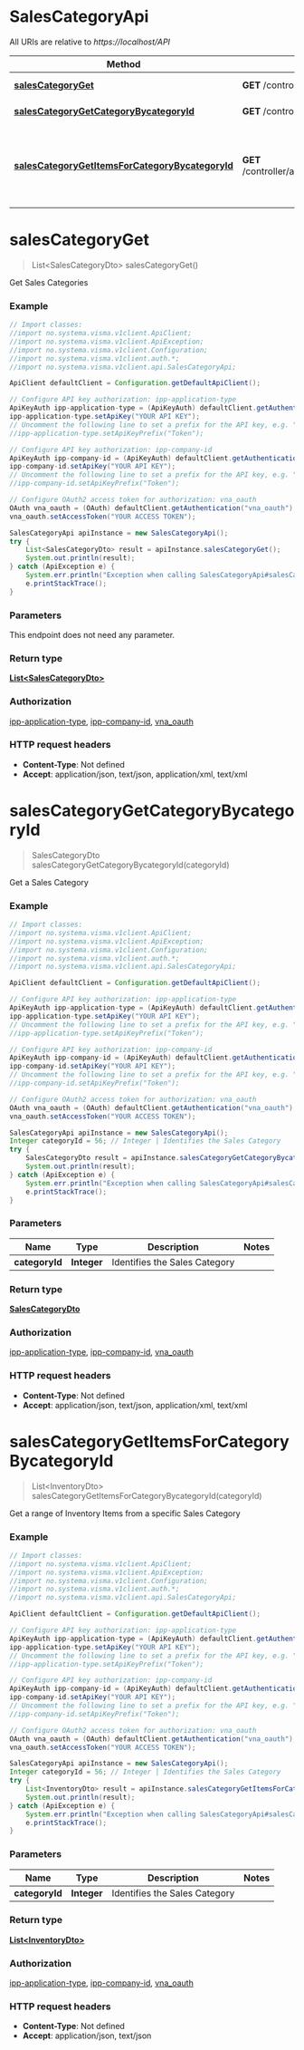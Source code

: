 # SalesCategoryApi

All URIs are relative to *https://localhost/API*

Method | HTTP request | Description
------------- | ------------- | -------------
[**salesCategoryGet**](SalesCategoryApi.md#salesCategoryGet) | **GET** /controller/api/v1/salescategory | Get Sales Categories
[**salesCategoryGetCategoryBycategoryId**](SalesCategoryApi.md#salesCategoryGetCategoryBycategoryId) | **GET** /controller/api/v1/salescategory/{categoryId} | Get a Sales Category
[**salesCategoryGetItemsForCategoryBycategoryId**](SalesCategoryApi.md#salesCategoryGetItemsForCategoryBycategoryId) | **GET** /controller/api/v1/salescategory/{categoryId}/item | Get a range of Inventory Items from a specific Sales Category


<a name="salesCategoryGet"></a>
# **salesCategoryGet**
> List&lt;SalesCategoryDto&gt; salesCategoryGet()

Get Sales Categories

### Example
```java
// Import classes:
//import no.systema.visma.v1client.ApiClient;
//import no.systema.visma.v1client.ApiException;
//import no.systema.visma.v1client.Configuration;
//import no.systema.visma.v1client.auth.*;
//import no.systema.visma.v1client.api.SalesCategoryApi;

ApiClient defaultClient = Configuration.getDefaultApiClient();

// Configure API key authorization: ipp-application-type
ApiKeyAuth ipp-application-type = (ApiKeyAuth) defaultClient.getAuthentication("ipp-application-type");
ipp-application-type.setApiKey("YOUR API KEY");
// Uncomment the following line to set a prefix for the API key, e.g. "Token" (defaults to null)
//ipp-application-type.setApiKeyPrefix("Token");

// Configure API key authorization: ipp-company-id
ApiKeyAuth ipp-company-id = (ApiKeyAuth) defaultClient.getAuthentication("ipp-company-id");
ipp-company-id.setApiKey("YOUR API KEY");
// Uncomment the following line to set a prefix for the API key, e.g. "Token" (defaults to null)
//ipp-company-id.setApiKeyPrefix("Token");

// Configure OAuth2 access token for authorization: vna_oauth
OAuth vna_oauth = (OAuth) defaultClient.getAuthentication("vna_oauth");
vna_oauth.setAccessToken("YOUR ACCESS TOKEN");

SalesCategoryApi apiInstance = new SalesCategoryApi();
try {
    List<SalesCategoryDto> result = apiInstance.salesCategoryGet();
    System.out.println(result);
} catch (ApiException e) {
    System.err.println("Exception when calling SalesCategoryApi#salesCategoryGet");
    e.printStackTrace();
}
```

### Parameters
This endpoint does not need any parameter.

### Return type

[**List&lt;SalesCategoryDto&gt;**](SalesCategoryDto.md)

### Authorization

[ipp-application-type](../README.md#ipp-application-type), [ipp-company-id](../README.md#ipp-company-id), [vna_oauth](../README.md#vna_oauth)

### HTTP request headers

 - **Content-Type**: Not defined
 - **Accept**: application/json, text/json, application/xml, text/xml

<a name="salesCategoryGetCategoryBycategoryId"></a>
# **salesCategoryGetCategoryBycategoryId**
> SalesCategoryDto salesCategoryGetCategoryBycategoryId(categoryId)

Get a Sales Category

### Example
```java
// Import classes:
//import no.systema.visma.v1client.ApiClient;
//import no.systema.visma.v1client.ApiException;
//import no.systema.visma.v1client.Configuration;
//import no.systema.visma.v1client.auth.*;
//import no.systema.visma.v1client.api.SalesCategoryApi;

ApiClient defaultClient = Configuration.getDefaultApiClient();

// Configure API key authorization: ipp-application-type
ApiKeyAuth ipp-application-type = (ApiKeyAuth) defaultClient.getAuthentication("ipp-application-type");
ipp-application-type.setApiKey("YOUR API KEY");
// Uncomment the following line to set a prefix for the API key, e.g. "Token" (defaults to null)
//ipp-application-type.setApiKeyPrefix("Token");

// Configure API key authorization: ipp-company-id
ApiKeyAuth ipp-company-id = (ApiKeyAuth) defaultClient.getAuthentication("ipp-company-id");
ipp-company-id.setApiKey("YOUR API KEY");
// Uncomment the following line to set a prefix for the API key, e.g. "Token" (defaults to null)
//ipp-company-id.setApiKeyPrefix("Token");

// Configure OAuth2 access token for authorization: vna_oauth
OAuth vna_oauth = (OAuth) defaultClient.getAuthentication("vna_oauth");
vna_oauth.setAccessToken("YOUR ACCESS TOKEN");

SalesCategoryApi apiInstance = new SalesCategoryApi();
Integer categoryId = 56; // Integer | Identifies the Sales Category
try {
    SalesCategoryDto result = apiInstance.salesCategoryGetCategoryBycategoryId(categoryId);
    System.out.println(result);
} catch (ApiException e) {
    System.err.println("Exception when calling SalesCategoryApi#salesCategoryGetCategoryBycategoryId");
    e.printStackTrace();
}
```

### Parameters

Name | Type | Description  | Notes
------------- | ------------- | ------------- | -------------
 **categoryId** | **Integer**| Identifies the Sales Category |

### Return type

[**SalesCategoryDto**](SalesCategoryDto.md)

### Authorization

[ipp-application-type](../README.md#ipp-application-type), [ipp-company-id](../README.md#ipp-company-id), [vna_oauth](../README.md#vna_oauth)

### HTTP request headers

 - **Content-Type**: Not defined
 - **Accept**: application/json, text/json, application/xml, text/xml

<a name="salesCategoryGetItemsForCategoryBycategoryId"></a>
# **salesCategoryGetItemsForCategoryBycategoryId**
> List&lt;InventoryDto&gt; salesCategoryGetItemsForCategoryBycategoryId(categoryId)

Get a range of Inventory Items from a specific Sales Category

### Example
```java
// Import classes:
//import no.systema.visma.v1client.ApiClient;
//import no.systema.visma.v1client.ApiException;
//import no.systema.visma.v1client.Configuration;
//import no.systema.visma.v1client.auth.*;
//import no.systema.visma.v1client.api.SalesCategoryApi;

ApiClient defaultClient = Configuration.getDefaultApiClient();

// Configure API key authorization: ipp-application-type
ApiKeyAuth ipp-application-type = (ApiKeyAuth) defaultClient.getAuthentication("ipp-application-type");
ipp-application-type.setApiKey("YOUR API KEY");
// Uncomment the following line to set a prefix for the API key, e.g. "Token" (defaults to null)
//ipp-application-type.setApiKeyPrefix("Token");

// Configure API key authorization: ipp-company-id
ApiKeyAuth ipp-company-id = (ApiKeyAuth) defaultClient.getAuthentication("ipp-company-id");
ipp-company-id.setApiKey("YOUR API KEY");
// Uncomment the following line to set a prefix for the API key, e.g. "Token" (defaults to null)
//ipp-company-id.setApiKeyPrefix("Token");

// Configure OAuth2 access token for authorization: vna_oauth
OAuth vna_oauth = (OAuth) defaultClient.getAuthentication("vna_oauth");
vna_oauth.setAccessToken("YOUR ACCESS TOKEN");

SalesCategoryApi apiInstance = new SalesCategoryApi();
Integer categoryId = 56; // Integer | Identifies the Sales Category
try {
    List<InventoryDto> result = apiInstance.salesCategoryGetItemsForCategoryBycategoryId(categoryId);
    System.out.println(result);
} catch (ApiException e) {
    System.err.println("Exception when calling SalesCategoryApi#salesCategoryGetItemsForCategoryBycategoryId");
    e.printStackTrace();
}
```

### Parameters

Name | Type | Description  | Notes
------------- | ------------- | ------------- | -------------
 **categoryId** | **Integer**| Identifies the Sales Category |

### Return type

[**List&lt;InventoryDto&gt;**](InventoryDto.md)

### Authorization

[ipp-application-type](../README.md#ipp-application-type), [ipp-company-id](../README.md#ipp-company-id), [vna_oauth](../README.md#vna_oauth)

### HTTP request headers

 - **Content-Type**: Not defined
 - **Accept**: application/json, text/json

